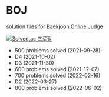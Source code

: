 # BOJ

solution files for Baekjoon Online Judge

[![Solved.ac 프로필](http://mazassumnida.wtf/api/v2/generate_badge?boj=andrewmjk1)](https://solved.ac/andrewmjk1)

- 500 problems solved (2021-09-28)
- D4 (2021-10-02)
- D3 (2021-11-30)
- 600 problems solved (2021-12-07)
- 700 problems solved (2022-02-16)
- D2 (2022-03-27)
- 800 problems solved (2022-06-02)
